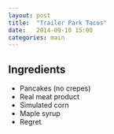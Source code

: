 ```yaml
---
layout: post
title:  "Trailer Park Tacos"
date:   2014-09-10 15:00
categories: main
---
```




## Ingredients
- Pancakes (no crepes)
- Real meat product
- Simulated corn
- Maple syrup
- Regret
